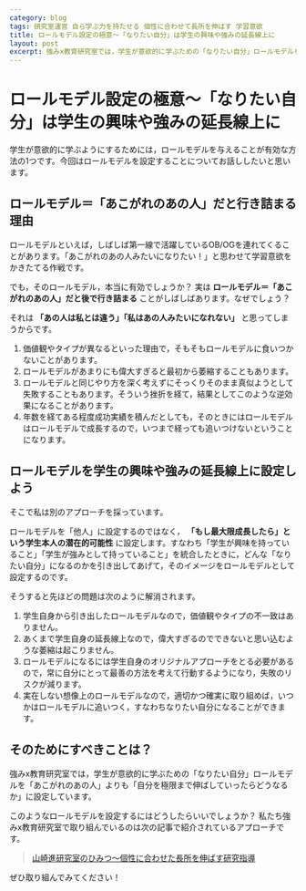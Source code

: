```yaml
---
category: blog
tags: 研究室運営 自ら学ぶ力を持たせる 個性に合わせて長所を伸ばす 学習意欲
title: ロールモデル設定の極意〜「なりたい自分」は学生の興味や強みの延長線上に
layout: post
excerpt: 強みx教育研究室では，学生が意欲的に学ぶための「なりたい自分」ロールモデルを「あこがれのあの人」よりも「自分を極限まで伸ばしていったらどうなるか」に設定しています。
---
```

# ロールモデル設定の極意〜「なりたい自分」は学生の興味や強みの延長線上に

学生が意欲的に学ぶようにするためには，ロールモデルを与えることが有効な方法の1つです。今回はロールモデルを設定することについてお話ししたいと思います。

## ロールモデル＝「あこがれのあの人」だと行き詰まる理由

ロールモデルといえば，しばしば第一線で活躍しているOB/OGを連れてくることがあります。「あこがれのあの人みたいになりたい！」と思わせて学習意欲をかきたてる作戦です。

でも，そのロールモデル，本当に有効でしょうか？ 実は **ロールモデル＝「あこがれのあの人」だと後で行き詰まる** ことがしばしばあります。なぜでしょう？

それは **「あの人は私とは違う」「私はあの人みたいになれない」** と思ってしまうからです。

1. 価値観やタイプが異なるといった理由で，そもそもロールモデルに食いつかないことがあります。
2. ロールモデルがあまりにも偉大すぎると最初から萎縮することもあります。
3. ロールモデルと同じやり方を深く考えずにそっくりそのまま真似ようとして失敗することもあります。そういう挫折を経て，結果としてこのような逆効果になることがあります。
4. 年数を経てある程度成功実績を積んだとしても，そのときにはロールモデルはロールモデルで成長するので，いつまで経っても追いつけないということになります。

## ロールモデルを学生の興味や強みの延長線上に設定しよう

そこで私は別のアプローチを採っています。

ロールモデルを「他人」に設定するのではなく， **「もし最大限成長したら」という学生本人の潜在的可能性** に設定します。すなわち「学生が興味を持っていること」「学生が強みとして持っていること」を統合したときに，どんな「なりたい自分」になるのかを引き出してあげて，そのイメージをロールモデルとして設定するのです。

そうすると先ほどの問題は次のように解消されます。

1. 学生自身から引き出したロールモデルなので，価値観やタイプの不一致はありません。
2. あくまで学生自身の延長線上なので，偉大すぎるのでできないと思い込むような萎縮は起こりません。
3. ロールモデルになるには学生自身のオリジナルアプローチをとる必要があるので，常に自分にとって最善の方法を考えて行動するようになり，失敗のリスクが減ります。
4. 実在しない想像上のロールモデルなので，適切かつ確実に取り組めば，いつかはロールモデルに追いつく，すなわちなりたい自分になることができます。

## そのためにすべきことは？

強みx教育研究室では，学生が意欲的に学ぶための「なりたい自分」ロールモデルを「あこがれのあの人」よりも「自分を極限まで伸ばしていったらどうなるか」に設定しています。

このようなロールモデルを設定するにはどうしたらいいでしょうか？ 私たち強みx教育研究室で取り組んでいるのは次の記事で紹介されているアプローチです。

> [山崎進研究室のひみつ〜個性に合わせた長所を伸ばす研究指導](/blog/2015/03/24/laboratory-management-developing-strengths.html)

ぜひ取り組んでみてください！

